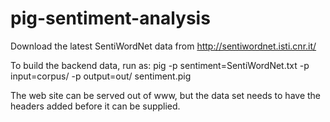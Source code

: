 pig-sentiment-analysis
======================

Download the latest SentiWordNet data from http://sentiwordnet.isti.cnr.it/

To build the backend data, run as:
pig -p sentiment=SentiWordNet.txt -p input=corpus/ -p output=out/ sentiment.pig

The web site can be served out of www, but the data set needs to have the headers added before it can be supplied.

